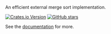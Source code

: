 An efficient external merge sort implementation.

[![Crates.io Version](https://img.shields.io/crates/v/extsort-lily.svg)](https://crates.io/crates/extsort-lily)
[![GitHub stars](https://img.shields.io/github/stars/lilydjwg/extsort-lily.svg?style=social&label=Star)](https://github.com/lilydjwg/extsort-lily)

See the [documentation](https://docs.rs/extsort-lily) for more.
